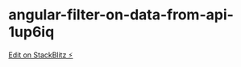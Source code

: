 # angular-filter-on-data-from-api-1up6iq

[Edit on StackBlitz ⚡️](https://stackblitz.com/edit/angular-filter-on-data-from-api-1up6iq)